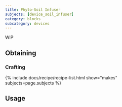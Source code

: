 ```yaml
---
title: Phyto-Soil Infuser
subjects: [device_soil_infuser]
category: blocks
subcategory: devices
---
```


WIP

Obtaining
---------

### Crafting
{% include docs/recipe/recipe-list.html show="makes" subjects=page.subjects %}

Usage
-----
